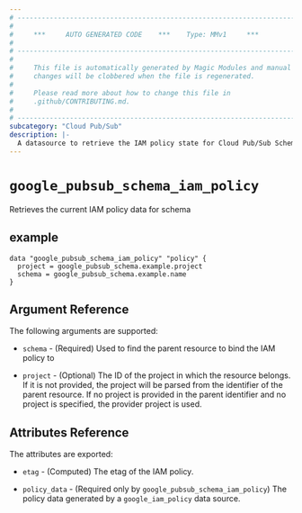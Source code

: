 ```yaml
---
# ----------------------------------------------------------------------------
#
#     ***     AUTO GENERATED CODE    ***    Type: MMv1     ***
#
# ----------------------------------------------------------------------------
#
#     This file is automatically generated by Magic Modules and manual
#     changes will be clobbered when the file is regenerated.
#
#     Please read more about how to change this file in
#     .github/CONTRIBUTING.md.
#
# ----------------------------------------------------------------------------
subcategory: "Cloud Pub/Sub"
description: |-
  A datasource to retrieve the IAM policy state for Cloud Pub/Sub Schema
---
```



# `google_pubsub_schema_iam_policy`
Retrieves the current IAM policy data for schema


## example

```hcl
data "google_pubsub_schema_iam_policy" "policy" {
  project = google_pubsub_schema.example.project
  schema = google_pubsub_schema.example.name
}
```

## Argument Reference

The following arguments are supported:

* `schema` - (Required) Used to find the parent resource to bind the IAM policy to

* `project` - (Optional) The ID of the project in which the resource belongs.
    If it is not provided, the project will be parsed from the identifier of the parent resource. If no project is provided in the parent identifier and no project is specified, the provider project is used.

## Attributes Reference

The attributes are exported:

* `etag` - (Computed) The etag of the IAM policy.

* `policy_data` - (Required only by `google_pubsub_schema_iam_policy`) The policy data generated by
  a `google_iam_policy` data source.
